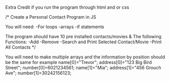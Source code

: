 Extra Credit if you run the program through html and or css

/* Create a Personal Contact Program in JS

You will need:
-For loops
-arrays
-if statements

The program should have 10 pre installed contacts/movies &
The following Functions:
-Add
-Remove
-Search and Print Selected Contact/Movie
-Print All Contacts
*/

You will need to make multiple arrays and the information by position should be the same for example
name[0]="Trevor";
address[0]="123 Big Bird Street";
number[0]=6021234561;
name[1]="Mia";
address[1]="456 Grouch Ave";
number[1]=30242156123;

